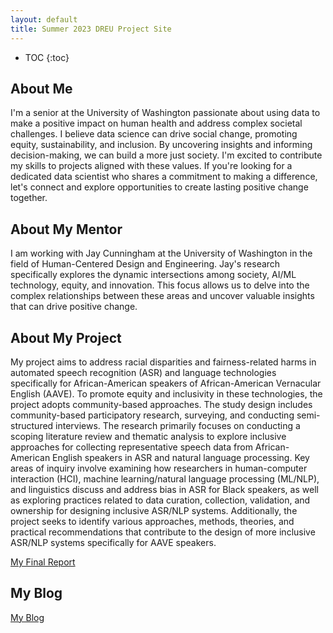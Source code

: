 ```yaml
---
layout: default
title: Summer 2023 DREU Project Site
---
```


* TOC
{:toc}

## About Me

I'm a senior at the University of Washington passionate about using data to make a positive impact on human health and address complex societal challenges. I believe data science can drive social change, promoting equity, sustainability, and inclusion. By uncovering insights and informing decision-making, we can build a more just society. I'm excited to contribute my skills to projects aligned with these values. If you're looking for a dedicated data scientist who shares a commitment to making a difference, let's connect and explore opportunities to create lasting positive change together.

## About My Mentor

I am working with Jay Cunningham at the University of Washington in the field of Human-Centered Design and Engineering. Jay's research specifically explores the dynamic intersections among society, AI/ML technology, equity, and innovation. This focus allows us to delve into the complex relationships between these areas and uncover valuable insights that can drive positive change. 

## About My Project

My project aims to address racial disparities and fairness-related harms in automated speech recognition (ASR) and language technologies specifically for African-American speakers of African-American Vernacular English (AAVE). To promote equity and inclusivity in these technologies, the project adopts community-based approaches. The study design includes community-based participatory research, surveying, and conducting semi-structured interviews. The research primarily focuses on conducting a scoping literature review and thematic analysis to explore inclusive approaches for collecting representative speech data from African-American English speakers in ASR and natural language processing. Key areas of inquiry involve examining how researchers in human-computer interaction (HCI), machine learning/natural language processing (ML/NLP), and linguistics discuss and address bias in ASR for Black speakers, as well as exploring practices related to data curation, collection, validation, and ownership for designing inclusive ASR/NLP systems. Additionally, the project seeks to identify various approaches, methods, theories, and practical recommendations that contribute to the design of more inclusive ASR/NLP systems specifically for AAVE speakers.

[My Final Report](files/DREU_Final_Report.pdf)

## My Blog

[My Blog](blog.html)

